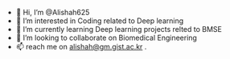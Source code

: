 - 👋 Hi, I’m @Alishah625
- 👀 I’m interested in Coding related to Deep learning
- 🌱 I’m currently learning Deep learning projects relted to BMSE
- 💞️ I’m looking to collaborate on Biomedical Engineering
- 📫 reach me on alishah@gm.gist.ac.kr
.

<!---
Alishah625/Alishah625 is a ✨ special ✨ repository because its `README.md` (this file) appears on your GitHub profile.
You can click the Preview link to take a look at your changes.
--->
